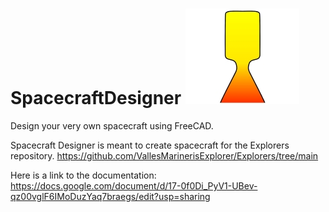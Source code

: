 # SpacecraftDesigner ![RocketEngine](Icon1.jpg)
Design your very own spacecraft using FreeCAD.

Spacecraft Designer is meant to create spacecraft for the Explorers repository.
https://github.com/VallesMarinerisExplorer/Explorers/tree/main

Here is a link to the documentation:
https://docs.google.com/document/d/17-0f0Di_PyV1-UBev-qz00vglF6IMoDuzYaq7braegs/edit?usp=sharing
